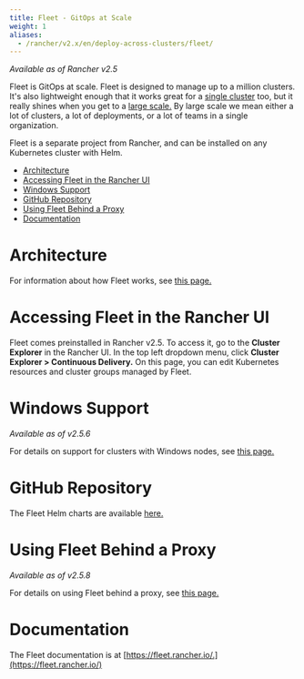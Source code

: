 ```yaml
---
title: Fleet - GitOps at Scale
weight: 1
aliases:
  - /rancher/v2.x/en/deploy-across-clusters/fleet/
---
```


_Available as of Rancher v2.5_

Fleet is GitOps at scale. Fleet is designed to manage up to a million clusters. It's also lightweight enough that it works great for a [single cluster](https://fleet.rancher.io/single-cluster-install/) too, but it really shines when you get to a [large scale.](https://fleet.rancher.io/multi-cluster-install/) By large scale we mean either a lot of clusters, a lot of deployments, or a lot of teams in a single organization.

Fleet is a separate project from Rancher, and can be installed on any Kubernetes cluster with Helm.

- [Architecture](#architecture)
- [Accessing Fleet in the Rancher UI](#accessing-fleet-in-the-rancher-ui)
- [Windows Support](#windows-support)
- [GitHub Repository](#github-repository)
- [Using Fleet Behind a Proxy](#using-fleet-behind-a-proxy)
- [Documentation](#documentation)

# Architecture

For information about how Fleet works, see [this page.](./architecture)

# Accessing Fleet in the Rancher UI

Fleet comes preinstalled in Rancher v2.5. To access it, go to the **Cluster Explorer** in the Rancher UI. In the top left dropdown menu, click **Cluster Explorer > Continuous Delivery.** On this page, you can edit Kubernetes resources and cluster groups managed by Fleet.

# Windows Support

_Available as of v2.5.6_

For details on support for clusters with Windows nodes, see [this page.](./windows)


# GitHub Repository

The Fleet Helm charts are available [here.](https://github.com/rancher/fleet/releases/latest)


# Using Fleet Behind a Proxy

_Available as of v2.5.8_

For details on using Fleet behind a proxy, see [this page.](./proxy)

# Documentation

The Fleet documentation is at [https://fleet.rancher.io/.](https://fleet.rancher.io/)
